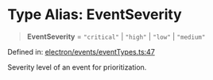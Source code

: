 # Type Alias: EventSeverity

> **EventSeverity** = `"critical"` \| `"high"` \| `"low"` \| `"medium"`

Defined in: [electron/events/eventTypes.ts:47](https://github.com/Nick2bad4u/Uptime-Watcher/blob/2a45eeb1723f8f7089001af2c92aa07d82dfe7e4/electron/events/eventTypes.ts#L47)

Severity level of an event for prioritization.
